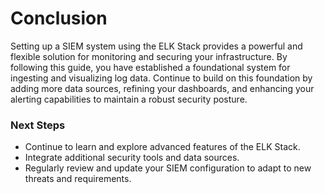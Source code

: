# Conclusion

Setting up a SIEM system using the ELK Stack provides a powerful and flexible solution for monitoring and securing your infrastructure. By following this guide, you have established a foundational system for ingesting and visualizing log data. Continue to build on this foundation by adding more data sources, refining your dashboards, and enhancing your alerting capabilities to maintain a robust security posture.

### Next Steps

* Continue to learn and explore advanced features of the ELK Stack.
* Integrate additional security tools and data sources.
* Regularly review and update your SIEM configuration to adapt to new threats and requirements.
